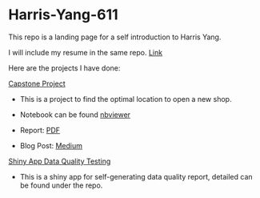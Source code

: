 # Harris-Yang-611

This repo is a landing page for a self introduction to Harris Yang.

I will include my resume in the same repo. [Link](https://github.com/harrisyang611/Harris-Yang-611/blob/master/Yunkun%20Yang's%20official%20resume.pdf)

Here are the projects I have done:

[Capstone Project](https://github.com/harrisyang611/Capstone_project)

- This is a project to find the optimal location to open a new shop.
- Notebook can be found [nbviewer](https://nbviewer.jupyter.org/github/harrisyang611/Coursera_Capstone/blob/master/Capstone_Project_Battle_of_Neighbour_Final_Peoject.ipynb)

- Report: [PDF](https://github.com/harrisyang611/Coursera_Capstone/blob/master/Report.pdf)

- Blog Post: [Medium](https://medium.com/@hadesyang14/where-to-open-a-new-barbershop-in-toronto-137f5b3b573b)



[Shiny App Data Quality Testing](https://github.com/harrisyang611/Shiny-App-Data-Quality-Test)

- This is a shiny app for self-generating data quality report, detailed can be found under the repo.
